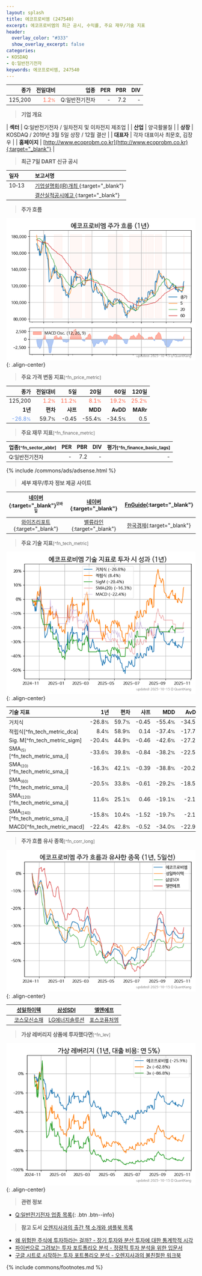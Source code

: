```yaml
---
layout: splash
title: 에코프로비엠 (247540)
excerpt: 에코프로비엠의 최근 공시, 수익률, 주요 재무/기술 지표
header:
  overlay_color: "#333"
  show_overlay_excerpt: false
categories:
- KOSDAQ
- Q:일반전기전자
keywords: 에코프로비엠, 247540
---
```


| **종가** | **전일대비** | **업종** | **PER** | **PBR** | **DIV** |
| -------: | -----------: | -------: | ------: | ------: | ------: |
| 125,200 | <span style="color: tomato">1.2<small>%</small></span> | Q:일반전기전자 | - | 7.2 | - |

<!-- more -->


> **기업 개요**<a id="company"></a>

| <span style="white-space:nowrap;">**섹터**</span> | Q:일반전기전자 / 일차전지 및 이차전지 제조업 |
| <span style="white-space:nowrap;">**산업**</span> | 양극활물질 |
| <span style="white-space:nowrap;">**상장**</span> | KOSDAQ / 2019년 3월 5일 상장 / 12월 결산 |
| <span style="white-space:nowrap;">**대표자**</span> | 각자 대표이사 최문호, 김장우 |
| <span style="white-space:nowrap;">**홈페이지**</span> | [http://www.ecoprobm.co.kr](http://www.ecoprobm.co.kr){:target="_blank"} |


> **최근 7일 DART 신규 공시**<a id="dart"></a>

| **일자** |      | **보고서명** |
| :------- | :--- | :----------- |
| 10&#x2011;13 | | [기업설명회(IR)개최              ](https://dart.fss.or.kr/dsaf001/main.do?rcpNo=20251013900588){:target="_blank"} |
|  | | [결산실적공시예고              ](https://dart.fss.or.kr/dsaf001/main.do?rcpNo=20251013900585){:target="_blank"} |


> **주가 흐름**<a id="price"></a>

![247540](/stock/images/247540.png){: .align-center}


> **주요 가격 변동 지표**<small>[^fn_price_metric]</small>

| **종가** | **전일대비** | **5일** | **20일** | **60일** | **120일** |
| -------: | -----------: | ------: | -------: | -------: | --------: |
| 125,200 | <span style="color: tomato">1.2<small>%</small></span> | <span style="color: tomato">11.2<small>%</small></span> | <span style="color: tomato">8.1<small>%</small></span> | <span style="color: tomato">19.2<small>%</small></span> | <span style="color: tomato">25.2<small>%</small></span> |
| **1년** | **편차** | **샤프** | **MDD** | **AvDD** | **MARr** |
| <span style="color: cornflowerblue">-26.8<small>%</small></span> | 59.7<small>%</small> | -0.45 | -55.4<small>%</small> | -34.5<small>%</small> | 0.5 |


> **주요 재무 지표**<small>[^fn_finance_metric]</small>

| **업종**<small>[^fn_sector_abbr]</small> | **PER** | **PBR** | **DIV** | **평가**<small>[^fn_finance_basic_tags]</small> |
| :--------------------------------------- | ------: | ------: | ------: | ----------------------------------------------: |
| Q:일반전기전자 | - | 7.2 | - | - |



{% include /commons/ads/adsense.html %}

> **세부 재무/투자 정보 제공 사이트**

| [네이버](https://m.stock.naver.com/domestic/stock/247540/finance/summary){:target="_blank"}<sup><small>모바일</small></sup> | [네이버](https://finance.naver.com/item/coinfo.naver?code=247540){:target="_blank"} | [FnGuide](https://comp.fnguide.com/SVO2/ASP/SVD_Invest.asp?gicode=A247540&MenuYn=Y){:target="_blank"} |
| :---: | :---: | :---: |
| [와이즈리포트](https://comp.wisereport.co.kr/company/c1040001.aspx?cmp_cd=247540){:target="_blank"} | [밸류라인](https://www.valueline.co.kr/finance/summary/247540){:target="_blank"} | [한국경제](https://markets.hankyung.com/stock/247540/financial-summary){:target="_blank"} |


> **주요 기술 지표**<small>[^fn_tech_metric]</small>


![247540](/stock/images/247540_tech.png){: .align-center}

| **기술 지표** | **1년** | **편차** | **샤프** | **MDD** | **AvDD** |
| :------------ | ------: | -----------: | -------: | ------: | -------: |
| 거치식 | -26.8<small>%</small> | 59.7<small>%</small> | -0.45 | -55.4<small>%</small> | -34.5<small>%</small> |
| 적립식[^fn_tech_metric_dca] | 8.4<small>%</small> | 58.9<small>%</small> | 0.14 | -37.4<small>%</small> | -17.7<small>%</small> |
| Sig. M[^fn_tech_metric_sigm] | -20.4<small>%</small> | 44.9<small>%</small> | -0.46 | -42.6<small>%</small> | -27.2<small>%</small> |
| SMA<small><sub>(5)</sub></small>[^fn_tech_metric_sma_i] | -33.6<small>%</small> | 39.8<small>%</small> | -0.84 | -38.2<small>%</small> | -22.5<small>%</small> |
| SMA<small><sub>(20)</sub></small>[^fn_tech_metric_sma_i] | -16.3<small>%</small> | 42.1<small>%</small> | -0.39 | -38.8<small>%</small> | -20.2<small>%</small> |
| SMA<small><sub>(60)</sub></small>[^fn_tech_metric_sma_i] | -20.5<small>%</small> | 33.8<small>%</small> | -0.61 | -29.2<small>%</small> | -18.5<small>%</small> |
| SMA<small><sub>(120)</sub></small>[^fn_tech_metric_sma_i] | 11.6<small>%</small> | 25.1<small>%</small> | 0.46 | -19.1<small>%</small> | -2.1<small>%</small> |
| SMA<small><sub>(240)</sub></small>[^fn_tech_metric_sma_i] | -15.8<small>%</small> | 10.4<small>%</small> | -1.52 | -19.7<small>%</small> | -2.1<small>%</small> |
| MACD[^fn_tech_metric_macd] | -22.4<small>%</small> | 42.8<small>%</small> | -0.52 | -34.0<small>%</small> | -22.9<small>%</small> |


> **주가 흐름 유사 종목**<a id="corr"></a><small>[^fn_corr_long]</small>

![247540](/stock/images/247540_corr.png){: .align-center}

|       | [성일하이텍](/365340/) | [삼성SDI](/006400/) | [엘앤에프](/066970/) |
| :---: | :------------------------------------: | :------------------------------------: | :------------------------------------: |
|       | [코스모신소재](/005070/) | [LG에너지솔루션](/373220/) | [포스코퓨처엠](/003670/) |


> **가상 레버리지 상품에 투자했다면**<a id="2x"></a><small>[^fn_lev]</small>

![247540](/stock/images/247540_2x.png){: .align-center}


> **관련 정보**

- [Q:일반전기전자 업종 목록](/stats/sector/kosdaq_업종_일반전기전자_종목/){: .btn .btn--info}

> **참고 도서** [오렌지사과의 출간 책 소개와 샘플북 목록](https://kongdori.tistory.com/691)

- [왜 위험한 주식에 투자하라는 걸까? - 장기 투자와 분산 투자에 대한 통계학적 시각](https://kongdori.tistory.com/421)
- [파이썬으로 그려보는 투자 포트폴리오 분석  - 정량적 투자 분석을 위한 입문서](https://kongdori.tistory.com/643)
- [구글 시트로 시작하는 투자 포트폴리오 분석 - 오렌지사과의 불친절한 워크북](https://kongdori.tistory.com/449)


{% include commons/footnotes.md %}